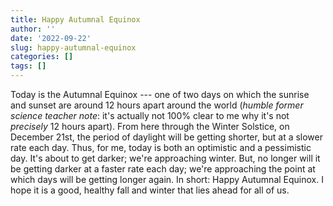```yaml
---
title: Happy Autumnal Equinox
author: ''
date: '2022-09-22'
slug: happy-autumnal-equinox
categories: []
tags: []
---
```


Today is the Autumnal Equinox --- one of two days on which the sunrise and sunset are around 12 hours apart around the world (_humble former science teacher note_: it's actually not 100% clear to me why it's not _precisely_ 12 hours apart). From here through the Winter Solstice, on December 21st, the period of daylight will be getting shorter, but at a slower rate each day. Thus, for me, today is both an optimistic and a pessimistic day. It's about to get darker; we're approaching winter. But, no longer will it be getting darker at a faster rate each day; we're approaching the point at which days will be getting longer again. In short: Happy Autumnal Equinox. I hope it is a good, healthy fall and winter that lies ahead for all of us.